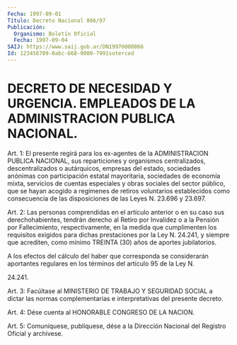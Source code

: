 ```yaml
---
Fecha: 1997-09-01
Título: Decreto Nacional 866/97
Publicación:
  Organismo: Boletín Oficial
  Fecha: 1997-09-04
SAIJ: https://www.saij.gob.ar/DN19970000866
Id: 123456789-0abc-668-0000-7991soterced
---
```

# DECRETO DE NECESIDAD Y URGENCIA. EMPLEADOS DE LA ADMINISTRACION PUBLICA NACIONAL.

<a id="1"></a>
Art. 1:  El  presente  regirá  para  los  ex-agentes  de  la ADMINISTRACION  PUBLICA  NACIONAL,  sus  reparticiones y organismos centralizados, descentralizados o autárquicos, empresas del estado, sociedades    anónimas  con  participación  estatal    mayoritaria, sociedades de economía  mixta,  servicios  de  cuentas especiales y obras sociales del sector público, que se hayan acogido a regímenes de  retiros  voluntarios  establecidos  como  consecuencia  de  las disposiciones de las Leyes N. 23.696 y 23.697.

<a id="2"></a>
Art. 2: Las personas comprendidas en  el artículo anterior o en su caso sus derechohabientes, tendrán derecho al Retiro  por Invalidez o a la Pensión por Fallecimiento, respectivamente, en la medida que cumplimenten  los requisitos exigidos para dichas prestaciones  por la Ley N. 24.241,  y siempre que acrediten, como mínimo TREINTA (30) años de aportes jubilatorios.

A los efectos del cálculo del haber que corresponda se considerarán aportantes regulares en los términos del artículo 95 de la Ley N.

24.241.

<a id="3"></a>
Art. 3: Facúltase  al  MINISTERIO  DE TRABAJO Y SEGURIDAD SOCIAL a dictar  las normas complementarias e interpretativas  del  presente decreto.

<a id="4"></a>
Art. 4:  Dése  cuenta  al  HONORABLE  CONGRESO  DE  LA  NACION.

<a id="5"></a>
Art. 5: Comuníquese, publíquese, dése a la Dirección Nacional  del Registro Oficial y archívese.